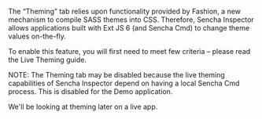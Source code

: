 The “Theming” tab relies upon functionality provided by Fashion, a new mechanism to compile SASS themes into CSS. 
Therefore, Sencha Inspector allows applications built with Ext JS 6 (and Sencha Cmd) to change theme values on-the-fly.

To enable this feature, you will first need to meet few criteria – please read the Live Theming guide.

NOTE: The Theming tab may be disabled because the live theming capabilities of Sencha Inspector depend on having 
a local Sencha Cmd process. This is disabled for the Demo application.

We'll be looking at theming later on a live app.